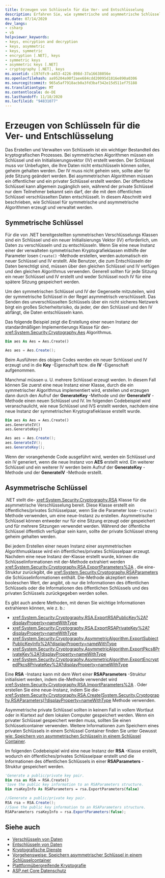 ```yaml
---
title: Erzeugen von Schlüsseln für die Ver- und Entschlüsselung
description: Erfahren Sie, wie symmetrische und asymmetrische Schlüssel für die Verschlüsselung und Entschlüsselung in .NET erstellt und verwaltet werden.
ms.date: 07/14/2020
dev_langs:
- csharp
- vb
helpviewer_keywords:
- keys, encryption and decryption
- keys, asymmetric
- keys, symmetric
- encryption [.NET], keys
- symmetric keys
- asymmetric keys [.NET]
- cryptography [.NET], keys
ms.assetid: c197dfc9-a453-4226-898d-37a16638056e
ms.openlocfilehash: aa95204a90f2aee684cdd20095d1816e890a0306
ms.sourcegitcommit: 965a5af7918acb0a3fd3baf342e15d511ef75188
ms.translationtype: MT
ms.contentlocale: de-DE
ms.lasthandoff: 11/18/2020
ms.locfileid: "94831077"
---
```

# <a name="generating-keys-for-encryption-and-decryption"></a>Erzeugen von Schlüsseln für die Ver- und Entschlüsselung
Das Erstellen und Verwalten von Schlüsseln ist ein wichtiger Bestandteil des kryptografischen Prozesses. Bei symmetrischen Algorithmen müssen ein Schlüssel und ein Initialisierungsvektor (IV) erstellt werden. Der Schlüssel muss vor Unbefugten, die Ihre Daten nicht entschlüsseln können sollen, geheim gehalten werden. Der IV muss nicht geheim sein, sollte aber für jede Sitzung geändert werden. Bei asymmetrischen Algorithmen müssen ein öffentlicher und ein privater Schlüssel erstellt werden. Der öffentliche Schlüssel kann allgemein zugänglich sein, während der private Schlüssel nur dem Teilnehmer bekannt sein darf, der die mit dem öffentlichen Schlüssel verschlüsselten Daten entschlüsselt. In diesem Abschnitt wird beschrieben, wie Schlüssel für symmetrische und asymmetrische Algorithmen erzeugt und verwaltet werden.  
  
## <a name="symmetric-keys"></a>Symmetrische Schlüssel  
 Für die von .NET bereitgestellten symmetrischen Verschlüsselungs Klassen sind ein Schlüssel und ein neuer Initialisierungs Vektor (IV) erforderlich, um Daten zu verschlüsseln und zu entschlüsseln. Wenn Sie eine neue Instanz einer der verwalteten symmetrischen Kryptografieklassen mithilfe der Parameter losen `Create()` -Methode erstellen, werden automatisch ein neuer Schlüssel und IV erstellt. Alle Benutzer, die zum Entschlüsseln der Daten berechtigt sind, müssen über den gleichen Schlüssel und IV verfügen und den gleichen Algorithmus verwenden. Generell sollten für jede Sitzung ein neuer Schlüssel und IV erstellt und weder Schlüssel noch IV für eine spätere Sitzung gespeichert werden.  
  
 Um den symmetrischen Schlüssel und IV der Gegenseite mitzuteilen, wird der symmetrische Schlüssel in der Regel asymmetrisch verschlüsselt. Das Senden des unverschlüsselten Schlüssels über ein nicht sicheres Netzwerk birgt ein großes Sicherheitsrisiko, da jeder, der den Schlüssel und den IV abfängt, die Daten entschlüsseln kann.  
  
 Das folgende Beispiel zeigt die Erstellung einer neuen Instanz der standardmäßigen Implementierungs Klasse für den- <xref:System.Security.Cryptography.Aes> Algorithmus.  
  
```vb  
Dim aes As Aes = Aes.Create()  
```  
  
```csharp  
Aes aes = Aes.Create();  
```  
  
 Beim Ausführen des obigen Codes werden ein neuer Schlüssel und IV erzeugt und in die **Key** -Eigenschaft bzw. die **IV** -Eigenschaft aufgenommen.  
  
 Manchmal müssen u. U. mehrere Schlüssel erzeugt werden. In diesem Fall können Sie zuerst eine neue Instanz einer Klasse, durch die ein symmetrischer Algorithmus implementiert wird, erstellen und erzeugen dann durch den Aufruf der **GenerateKey** -Methode und der **GenerateIV** -Methode einen neuen Schlüssel und IV. Im folgenden Codebeispiel wird veranschaulicht, wie neue Schlüssel und IVS erstellt werden, nachdem eine neue Instanz der symmetrischen Kryptografieklasse erstellt wurde.  
  
```vb  
Dim aes As Aes = Aes.Create()  
aes.GenerateIV()  
aes.GenerateKey()  
```  
  
```csharp  
Aes aes = Aes.Create();  
aes.GenerateIV();  
aes.GenerateKey();  
```  
  
 Wenn der vorangehende Code ausgeführt wird, werden ein Schlüssel und ein IV generiert, wenn die neue Instanz von **AES** erstellt wird. Ein weiterer Schlüssel und ein weiterer IV werden beim Aufruf der **GenerateKey** -Methode und der **GenerateIV** -Methode erstellt.
  
## <a name="asymmetric-keys"></a>Asymmetrische Schlüssel

 .NET stellt die- <xref:System.Security.Cryptography.RSA> Klasse für die asymmetrische Verschlüsselung bereit. Diese Klasse erstellt ein öffentliches/privates Schlüsselpaar, wenn Sie die Parameter lose- `Create()` Methode verwenden, um eine neue-Instanz zu erstellen. Asymmetrische Schlüssel können entweder nur für eine Sitzung erzeugt oder gespeichert und für mehrere Sitzungen verwendet werden. Während der öffentliche Schlüssel öffentlich verfügbar sein kann, sollte der private Schlüssel streng geheim gehalten werden.  
  
 Bei jedem Erstellen einer neuen Instanz einer asymmetrischen Algorithmusklasse wird ein öffentliches/privates Schlüsselpaar erzeugt. Nachdem eine neue Instanz der-Klasse erstellt wurde, können die Schlüsselinformationen mit der-Methode extrahiert werden <xref:System.Security.Cryptography.RSA.ExportParameters%2A> , die eine-Struktur zurückgibt, die <xref:System.Security.Cryptography.RSAParameters> die Schlüsselinformationen enthält. Die-Methode akzeptiert einen booleschen Wert, der angibt, ob nur die Informationen des öffentlichen Schlüssels oder die Informationen des öffentlichen Schlüssels und des privaten Schlüssels zurückgegeben werden sollen.

Es gibt auch andere Methoden, mit denen Sie wichtige Informationen extrahieren können, wie z. b.:

* <xref:System.Security.Cryptography.RSA.ExportRSAPublicKey%2A?displayProperty=nameWithType>
* <xref:System.Security.Cryptography.RSA.ExportRSAPrivateKey%2A?displayProperty=nameWithType>
* <xref:System.Security.Cryptography.AsymmetricAlgorithm.ExportSubjectPublicKeyInfo%2A?displayProperty=nameWithType>
* <xref:System.Security.Cryptography.AsymmetricAlgorithm.ExportPkcs8PrivateKey%2A?displayProperty=nameWithType>
* <xref:System.Security.Cryptography.AsymmetricAlgorithm.ExportEncryptedPkcs8PrivateKey%2A?displayProperty=nameWithType>

Eine **RSA** -Instanz kann mit dem Wert einer **RSAParameters** -Struktur initialisiert werden, indem die-Methode verwendet wird <xref:System.Security.Cryptography.RSA.ImportParameters%2A> . Oder erstellen Sie eine neue-Instanz, indem Sie die- <xref:System.Security.Cryptography.RSA.Create(System.Security.Cryptography.RSAParameters)?displayProperty=nameWithType> Methode verwenden.  
  
 Asymmetrische private Schlüssel sollten in keinem Fall in vollem Wortlaut oder in Klartext auf dem lokalen Computer gespeichert werden. Wenn ein privater Schlüssel gespeichert werden muss, sollten Sie einen Schlüsselcontainer verwenden. Weitere Informationen zum Speichern eines privaten Schlüssels in einem Schlüssel Container finden Sie unter Gewusst [wie: Speichern von asymmetrischen Schlüsseln in einem Schlüssel Container](how-to-store-asymmetric-keys-in-a-key-container.md).  
  
 Im folgenden Codebeispiel wird eine neue Instanz der **RSA** -Klasse erstellt, wodurch ein öffentliches/privates Schlüsselpaar erstellt und die Informationen des öffentlichen Schlüssels in einer **RSAParameters** -Struktur gespeichert werden.  
  
```vb  
'Generate a public/private key pair.  
Dim rsa as RSA = RSA.Create()  
'Save the public key information to an RSAParameters structure.  
Dim rsaKeyInfo As RSAParameters = rsa.ExportParameters(false)  
```  
  
```csharp  
//Generate a public/private key pair.  
RSA rsa = RSA.Create();  
//Save the public key information to an RSAParameters structure.  
RSAParameters rsaKeyInfo = rsa.ExportParameters(false);  
```  
  
## <a name="see-also"></a>Siehe auch

- [Verschlüsseln von Daten](encrypting-data.md)
- [Entschlüsseln von Daten](decrypting-data.md)
- [Kryptografische Dienste](cryptographic-services.md)
- [Vorgehensweise: Speichern asymmetrischer Schlüssel in einem Schlüsselcontainer](how-to-store-asymmetric-keys-in-a-key-container.md)
- [Plattformübergreifende Kryptografie](cross-platform-cryptography.md)
- [ASP.net Core Datenschutz](/aspnet/core/security/data-protection/introduction)
